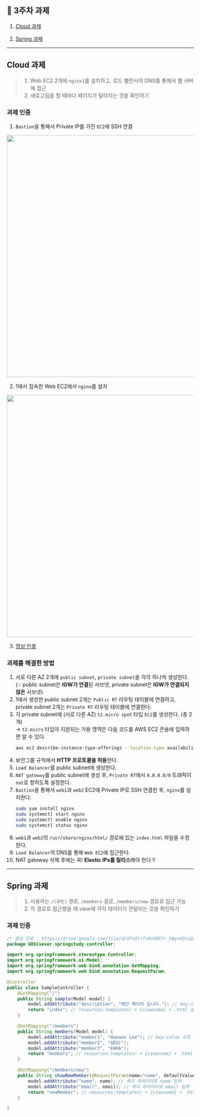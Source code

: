 ## 📒 3주차 과제

1. [Cloud 과제](#cloud-과제)

2. [Spring 과제](#spring-과제)

---
## Cloud 과제
> 1. Web EC2 2개에 `nginx1`를 설치하고, 로드 밸런서의 DNS를 통해서 웹 서버에 접근
> 2. 새로고침을 할 때마다 페이지가 달라지는 것을 확인하기

### 과제 인증
1. `Bastion`을 통해서 Private IP를 가진 `EC2`에 SSH 연결
<p align="center">
<img src="https://github.com/GDSC-Ewha-5th/GDSC-Server-5th/assets/94354545/af767b08-72c9-438a-b1be-a665a1fd6f64" width="650"/>
</p>

2. 1에서 접속한 Web EC2에서 `nginx`를 설치
<p align="center">
<img src="https://github.com/GDSC-Ewha-5th/GDSC-Server-5th/assets/94354545/1203af37-3491-4bf9-8e9e-ae905c218746" width="650"/>
</p>

3. [영상 인증](https://drive.google.com/file/d/1722uMrXEpy8Oira_eiIBXLjRk4TJNUqR/view?usp=sharing)


### 과제를 해결한 방법
1. 서로 다른 AZ 2개에 `public subnet`, `private subnet`을 각각 하나씩 생성한다. <br>
   (💡 public subnet은 **IGW가 연결**된 서브넷, private subnet은 **IGW가 연결되지 않은** 서브넷)
2. 1에서 생성한 public subnet 2개는 `Public RT` 라우팅 테이블에 연결하고, private subnet 2개는 `Private RT` 라우팅 테이블에 연결한다.
3. 각 private subnet에 (서로 다른 AZ) `t2.micro spot` 타입 `EC2`를 생성한다. (총 2개) <br>
 → `t2.micro` 타입이 지원되는 가용 영역은 다음 코드를 AWS EC2 콘솔에 입력하면 알 수 있다.
    ```bash
    aws ec2 describe-instance-type-offerings --location-type availability-zone --filters Name=instance-type,Values=t2.micro --region ap-northeast-2 --output table
    ```
4. 보안그룹 규칙에서 **HTTP 프로토콜을 허용**한다.
5. `Load Balancer`를 public subnet에 생성한다.
6. `NAT gateway`를 public subnet에 생성 후, `Private RT`에서 `0.0.0.0/0` 트래픽이 `nat`로 향하도록 설정한다.
7. `Bastion`을 통해서 `web1`과 `web2` EC2에 Private IP로 SSH 연결한 후, `nginx`를 설치한다.
    ```bash
    sudo yum install nginx 
    sudo systemctl start nginx 
    sudo systemctl enable nginx 
    sudo systemctl status nginx 
    ```
8. `web1`과 `web2`의  `/usr/share/nginx/html/` 경로에 있는 `index.html` 파일을 수정한다.
9. `Load Balancer`의 DNS를 통해 `Web EC2`에 접근한다. 
10. NAT gateway 삭제 후에는 꼭! **Elastic IPs를 릴리스**해야 한다 ‼️
---
## Spring 과제
>  1. 사용자는 `/(루트)` 경로, `/members` 경로, `/members/new` 경로로 접근 가능
> 2. 각 경로로 접근했을 때 view에 각각 데이터가 전달되는 것을 확인하기

### 과제 인증
```java
/* 영상 인증 : https://drive.google.com/file/d/1FsOlrfv4vV6PJr_hAyv43tuQ2Zbzpc6j/view?usp=sharing */
package GDSCsever.springstudy.controller;

import org.springframework.stereotype.Controller;
import org.springframework.ui.Model;
import org.springframework.web.bind.annotation.GetMapping;
import org.springframework.web.bind.annotation.RequestParam;

@Controller
public class SampleController {
    @GetMapping("/")
    public String sample(Model model) {
        model.addAttribute("description", "메인 페이지 입니다."); // key:value 구조
        return "index"; // resources:templates/ + {viewname} + .html 실행
    }

    @GetMapping("/members")
    public String members(Model model) {
        model.addAttribute("member1", "Haewon Lee"); // key:value 구조
        model.addAttribute("member2", "GDSC");
        model.addAttribute("member3", "EWHA");
        return "members"; // resources:templates/ + {viewname} + .html 실행
    }

    @GetMapping("/members/new")
    public String showNewMember(@RequestParam(name="name", defaultValue="Guest") String name, @RequestParam("email") String email,Model model) {
        model.addAttribute("name", name); // 쿼리 파라미터로 name 입력
        model.addAttribute("email", email); // 쿼리 파라미터로 email 입력
        return "newMember"; // resources:templates/ + {viewname} + .html 실행
    }

}
```